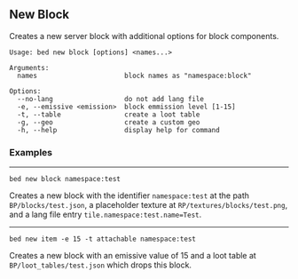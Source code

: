 ## New Block

Creates a new server block with additional options for block components.

```
Usage: bed new block [options] <names...>

Arguments:
  names                      block names as "namespace:block"

Options:
  --no-lang                  do not add lang file
  -e, --emissive <emission>  block emmission level [1-15]
  -t, --table                create a loot table
  -g, --geo                  create a custom geo
  -h, --help                 display help for command
```

### Examples

---

```
bed new block namespace:test
```

Creates a new block with the identifier `namespace:test` at the path `BP/blocks/test.json`, a placeholder texture at `RP/textures/blocks/test.png`, and a lang file entry `tile.namespace:test.name=Test`.

---

```
bed new item -e 15 -t attachable namespace:test
```

Creates a new block with an emissive value of 15 and a loot table at `BP/loot_tables/test.json` which drops this block.